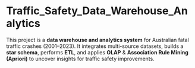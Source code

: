 # Traffic_Safety_Data_Warehouse_Analytics
This project is a **data warehouse and analytics system** for Australian fatal traffic crashes (2001–2023).   It integrates multi-source datasets, builds a **star schema**, performs **ETL**, and applies **OLAP** &amp; **Association Rule Mining (Apriori)** to uncover insights for traffic safety improvements.
